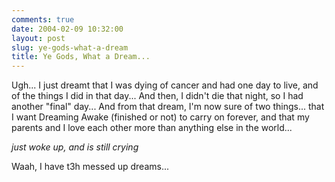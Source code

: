 ```yaml
---
comments: true
date: 2004-02-09 10:32:00
layout: post
slug: ye-gods-what-a-dream
title: Ye Gods, What a Dream...
---
```


Ugh...  I just dreamt that I was dying of cancer and had one day to live, and of the things I did in that day...  And then, I didn't die that night, so I had another "final" day...  And from that dream, I'm now sure of two things...  that I want Dreaming Awake (finished or not) to carry on forever, and that my parents and I love each other more than anything else in the world...  

*just woke up, and is still crying*  

Waah, I have t3h messed up dreams...
